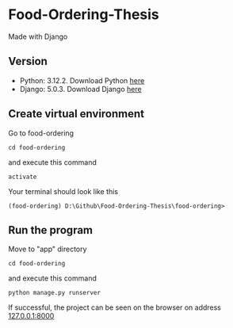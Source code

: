 # Food-Ordering-Thesis

Made with Django

## Version

- Python: 3.12.2. Download Python [here](https://www.python.org/downloads/release/python-3122/)
- Django: 5.0.3. Download Django [here](https://www.djangoproject.com/download/)

## Create virtual environment

Go to food-ordering

```
cd food-ordering
```

and execute this command

```
activate
```

Your terminal should look like this

```
(food-ordering) D:\Github\Food-Ordering-Thesis\food-ordering>
```

## Run the program

Move to "app" directory

```
cd food-ordering
```

and execute this command

```
python manage.py runserver
```

If successful, the project can be seen on the browser on address [127.0.0.1:8000](http://127.0.0.1:8000/)

